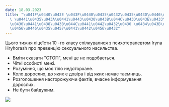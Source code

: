 ```yaml
---
date: 18.03.2023
title: "\u041F\u0440\u043E \u043F\u0440\u0435\u0432\u0435\u043D\u0446\u0456\u044E\
  \ \u0441\u0435\u043A\u0441\u0443\u0430\u043B\u044C\u043D\u043E\u0433\u043E \u043D\
  \u0430\u0441\u0438\u043B\u044C\u0441\u0442\u0432\u0430 \u0434\u043B\u044F \u043B\
  \u0456\u0446\u0435\u0457\u0441\u0442\u0456\u0432"
---
```

Цього тижня ліцеїсти 10 -го класу спілкувалися з психотерапевтом Iryna Hryhorash про превенцію сексуального насильства.

* Вміти сказати "СТОП", мені це не подобається.
* Чіткі особисті межі.
* Розуміння, що моє тіло недоторкане.
* Коло дорослих, до яких є довіра і від яких немає таємниць.
* Розголошення насторожуючи фактів, вчасне інформування дорослих.
* Не бути байдужим.

![](/files/про-превенцію-сексуа-превентація-сн.png)